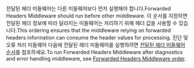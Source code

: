 <span data-ttu-id="a41c4-101">전달된 헤더 미들웨어는 다른 미들웨어보다 먼저 실행해야 합니다.</span><span class="sxs-lookup"><span data-stu-id="a41c4-101">Forwarded Headers Middleware should run before other middleware.</span></span> <span data-ttu-id="a41c4-102">이 순서를 지정하면 전달된 헤더 정보에 따라 달라지는 미들웨어는 처리하기 위해 헤더 값을 사용할 수 있습니다.</span><span class="sxs-lookup"><span data-stu-id="a41c4-102">This ordering ensures that the middleware relying on forwarded headers information can consume the header values for processing.</span></span> <span data-ttu-id="a41c4-103">진단 및 오류 처리 미들웨어 다음에 전달된 헤더 미들웨어를 실행하려면 [전달된 헤더 미들웨어 순서](xref:host-and-deploy/proxy-load-balancer#fhmo)를 참조하세요.</span><span class="sxs-lookup"><span data-stu-id="a41c4-103">To run Forwarded Headers Middleware after diagnostics and error handling middleware, see [Forwarded Headers Middleware order](xref:host-and-deploy/proxy-load-balancer#fhmo).</span></span>